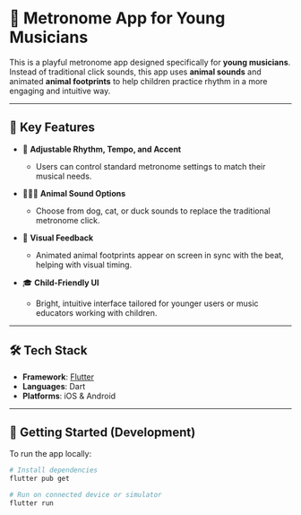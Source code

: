 # 🐾 Metronome App for Young Musicians

This is a playful metronome app designed specifically for **young musicians**. Instead of traditional click sounds, this app uses **animal sounds** and animated **animal footprints** to help children practice rhythm in a more engaging and intuitive way.

---

## 🎯 Key Features

- 🎵 **Adjustable Rhythm, Tempo, and Accent**
  - Users can control standard metronome settings to match their musical needs.

- 🐶🐱🦆 **Animal Sound Options**
  - Choose from dog, cat, or duck sounds to replace the traditional metronome click.

- 🐾 **Visual Feedback**
  - Animated animal footprints appear on screen in sync with the beat, helping with visual timing.

- 🎓 **Child-Friendly UI**
  - Bright, intuitive interface tailored for younger users or music educators working with children.

---

## 🛠 Tech Stack

- **Framework**: [Flutter](https://flutter.dev/)
- **Languages**: Dart
- **Platforms**: iOS & Android

---

## 🚀 Getting Started (Development)

To run the app locally:

```bash
# Install dependencies
flutter pub get

# Run on connected device or simulator
flutter run
